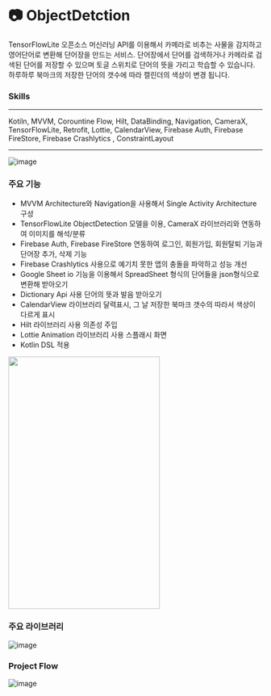 
# :camera: ObjectDetction
TensorFlowLite 오픈소스 머신러닝 API를 이용해서 카메라로 비추는 사물을 감지하고 영어단어로 변환해 단어장을 만드는 서비스. 단어장에서 단어를 검색하거나 카메라로 검색된 단어를 저장할 수 있으며 토글 스위치로 단어의 뜻을 가리고 학습할 수 있습니다. 하루하루 북마크의 저장한 단어의 갯수에 따라 캘린더의 색상이 변경 됩니다.
### Skills
___
Kotiln, MVVM, Corountine Flow, Hilt, DataBinding, Navigation, CameraX, TensorFlowLite, Retrofit, Lottie, CalendarView, Firebase Auth, Firebase FireStore, Firebase Crashlytics , ConstraintLayout
___  
![image](https://github.com/kyungsik-kim92/ObjectDetction/assets/93589990/7679dfe7-151b-466c-b482-23891858c963)
### 주요 기능
- MVVM Architecture와 Navigation을 사용해서 Single Activity Architecture 구성
- TensorFlowLite ObjectDetection 모델을 이용, CameraX 라이브러리와 연동하여 이미지를 해석/분류
- Firebase Auth, Firebase FireStore 연동하여 로그인, 회원가입, 회원탈퇴 기능과 단어장 추가, 삭제 기능
- Firebase Crashlytics 사용으로 예기치 못한 앱의 충돌을 파악하고 성능 개선
- Google Sheet io 기능을 이용해서 SpreadSheet 형식의 단어들을 json형식으로 변환해 받아오기
- Dictionary Api 사용 단어의 뜻과 발음 받아오기
- CalendarView 라이브러리 달력표시, 그 날 저장한 북마크 갯수의 따라서 색상이 다르게 표시
- Hilt 라이브러리 사용 의존성 주입
- Lottie Animation 라이브러리 사용 스플래시 화면
- Kotlin DSL 적용

<img src="https://github.com/kyungsik-kim92/AroundHospital/assets/93589990/6c0d716c-8256-4e2a-bf33-66bead01e3b2" width="300" height="500"/>


### 주요 라이브러리
![image](https://github.com/kyungsik-kim92/ObjectDetction/assets/93589990/a0e7a2a3-343b-4f1d-86d8-324c0ec58d24)


### Project Flow
![image](https://github.com/kyungsik-kim92/ObjectDetction/assets/93589990/a2ae347b-6140-4305-b9db-48a5750503d4)




